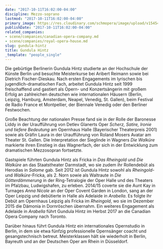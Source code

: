 ```yaml
---
date: "2017-10-11T16:02:00-04:00"
discipline: Mezzo-soprano
lastmod: "2017-10-11T16:02:00-04:00"
primary_image: https://res.cloudinary.com/schmopera/image/upload/v1545409169/media/webhook-uploads/1507752016570/_6049216380.jpg.jpg
publishDate: "2017-10-11T16:02:00-04:00"
related_companies:
- scene/companies/canadian-opera-company.md
- scene/companies/royal-opera-house.md
slug: gundula-hintz
title: Gundula Hintz
_template: "people_single"
---
```


Die gebürtige Berlinerin Gundula Hintz studierte an der Hochschule der Künste Berlin und besuchte Meisterkurse bei Aribert Reimann sowie bei Dietrich Fischer-Dieskau. Nach ersten Engagements im lyrischen bis jugendlich-dramatischen Fach, arbeitet Gundula Hintz seit 1999 freischaffend und gastiert als Opern- und Konzertsängerin mit großem Erfolg an zahlreichen deutschen wie internationalen Häusern (Berlin, Leipzig, Hamburg, Amsterdam, Neapel, Venedig, St. Gallen), beim Festival de Radio France et Montpellier, der Biennale Venedig oder den Berliner Festwochen.

Große Beachtung der nationalen Presse fand sie in der Rolle der Baronesse Liddy in der Uraufführung von Detlev Glanerts Oper *Scherz, Satire, Ironie und tiefere Bedeutung* am Opernhaus Halle (Bayerischer Theaterpreis 2001) sowie als Gräfin Laura in der Uraufführung von Roland Mosers Avatar am Theater St. Gallen. Die Interpretation der Sieglinde in Wagners *Die Walküre* markierte ihren Einstieg in das Wagnerfach, der sich in der Entwicklung zum dramatischen Mezzosopran fortsetzte.

Gastspiele führten Gundula Hintz als Fricka in *Das Rheingold* und *Die Walküre* an das Staatstheater Darmstadt, wo sie zudem ihr Rollendebüt als Herodias in *Salome* gab. Seit 2012 ist Gundula Hintz sowohl als *Rheingold*- und *Walküre*-Fricka, als 2. Norn sowie als Waltraute in *Die Götterdämmerung* in der Ring-Tetralogie der Oper Halle und des Theaters im Pfalzbau, Ludwigshafen, zu erleben. 2014/15 coverte sie die Aunt Kay in Turnages *Anna Nicole* an der Oper Covent Garden in London, sang an der Oper Leipzig und debütierte in Halle als Adelaide in *Arabella*. Es folgte ihr Debüt am Opernhaus Leipzig als Fricka im *Rheingold*, wo sie im Dezember 2015 die Dämonia in Dornröschen übernahm. Ein weiteres Engagement als Adelaide in *Arabella* führt Gundula Hintz im Herbst 2017 an die Canadian Opera Company nach Toronto.

Darüber hinaus führt Gundula Hintz ein internationales Opernstudio in Berlin, in dem sie etwa fünfzig professionelle Opernsänger coacht und gesangstechnisch betreut. Meisterklassen hält sie wiederholt in Berlin, Bayreuth und an der Deutschen Oper am Rhein in Düsseldorf.
